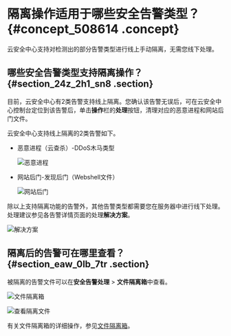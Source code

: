 # 隔离操作适用于哪些安全告警类型？ {#concept_508614 .concept}

云安全中心支持对检测出的部分告警类型进行线上手动隔离，无需您线下处理。

## 哪些安全告警类型支持隔离操作？ {#section_24z_2h1_sn8 .section}

目前，云安全中心有2类告警支持线上隔离。您确认该告警无误后，可在云安全中心控制台定位到该告警后，单击**操作**栏的**处理**按钮，清理对应的恶意进程和网站后门文件。

云安全中心支持线上隔离的2类告警如下。

-   恶意进程（云查杀）-DDoS木马类型

    ![恶意进程](http://static-aliyun-doc.oss-cn-hangzhou.aliyuncs.com/assets/img/409706/156767975558966_zh-CN.png)

-   网站后门-发现后门（Webshell文件）

    ![网站后门](http://static-aliyun-doc.oss-cn-hangzhou.aliyuncs.com/assets/img/409706/156767975558961_zh-CN.png)


除以上支持隔离功能的告警外，其他告警类型都需要您在服务器中进行线下处理。处理建议参见各告警详情页面的处理**解决方案**。

![解决方案](http://static-aliyun-doc.oss-cn-hangzhou.aliyuncs.com/assets/img/409706/156767975548786_zh-CN.png)

## 隔离后的告警可在哪里查看？ {#section_eaw_0lb_7tr .section}

被隔离的告警文件可以在**安全告警处理** \> **文件隔离箱**中查看。

![文件隔离箱](http://static-aliyun-doc.oss-cn-hangzhou.aliyuncs.com/assets/img/409706/156767975548791_zh-CN.png)

![查看隔离文件](http://static-aliyun-doc.oss-cn-hangzhou.aliyuncs.com/assets/img/409706/156767975548792_zh-CN.png)

有关文件隔离箱的详细操作，参见[文件隔离箱](../../../../intl.zh-CN/威胁检测/安全告警处理/文件隔离箱.md#)。


